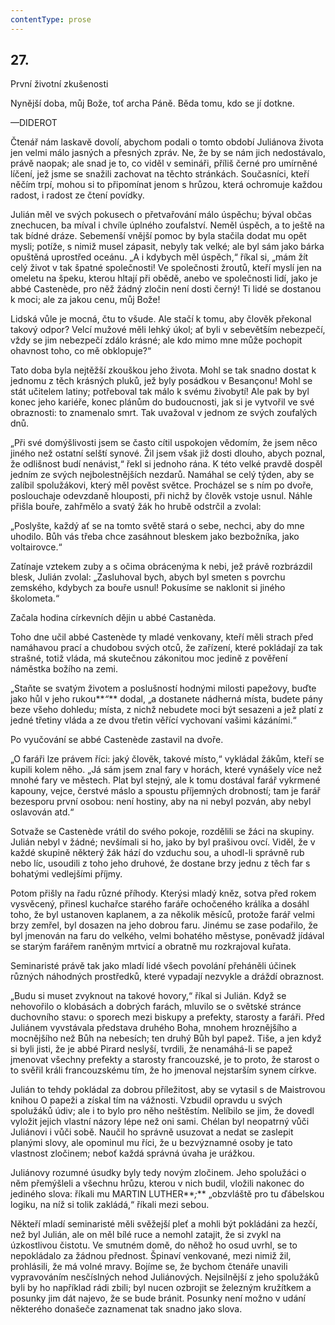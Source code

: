 ```yaml
---
contentType: prose
---
```


## 27.  
První životní zkušenosti

Nynější doba, můj Bože, toť archa Páně. Běda tomu, kdo se jí dotkne.

—DIDEROT

Čtenář nám laskavě dovolí, abychom podali o tomto období Juliánova života jen velmi málo jasných a přesných zpráv. Ne, že by se nám jich nedostávalo, právě naopak; ale snad je to, co viděl v semináři, příliš černé pro umírněné líčení, jež jsme se snažili zachovat na těchto stránkách. Současníci, kteří něčím trpí, mohou si to připomínat jenom s hrůzou, která ochromuje každou radost, i radost ze čtení povídky.

Julián měl ve svých pokusech o přetvařování málo úspěchu; býval občas znechucen, ba míval i chvíle úplného zoufalství. Neměl úspěch, a to ještě na tak bídné dráze. Sebemenší vnější pomoc by byla stačila dodat mu opět mysli; potíže, s nimiž musel zápasit, nebyly tak velké; ale byl sám jako bárka opuštěná uprostřed oceánu. „A i kdybych měl úspěch,“ říkal si, „mám žít celý život v tak špatné společnosti! Ve společnosti žroutů, kteří myslí jen na omeletu na špeku, kterou hltají při obědě, anebo ve společnosti lidí, jako je abbé Castenède, pro něž žádný zločin není dosti černý! Ti lidé se dostanou k moci; ale za jakou cenu, můj Bože!

Lidská vůle je mocná, čtu to všude. Ale stačí k tomu, aby člověk překonal takový odpor? Velcí mužové měli lehký úkol; ať byli v sebevětším nebezpečí, vždy se jim nebezpečí zdálo krásné; ale kdo mimo mne může pochopit ohavnost toho, co mě obklopuje?“

Tato doba byla nejtěžší zkouškou jeho života. Mohl se tak snadno dostat k jednomu z těch krásných pluků, jež byly posádkou v Besançonu! Mohl se stát učitelem latiny; potřeboval tak málo k svému živobytí! Ale pak by byl konec jeho kariéře, konec plánům do budoucnosti, jak si je vytvořil ve své obraznosti: to znamenalo smrt. Tak uvažoval v jednom ze svých zoufalých dnů.

„Při své domýšlivosti jsem se často cítil uspokojen vědomím, že jsem něco jiného než ostatní selští synové. Žil jsem však již dosti dlouho, abych poznal, že odlišnost budí nenávist,“ řekl si jednoho rána. K této velké pravdě dospěl jedním ze svých nejbolestnějších nezdarů. Namáhal se celý týden, aby se zalíbil spolužákovi, který měl pověst světce. Procházel se s ním po dvoře, poslouchaje odevzdaně hlouposti, při nichž by člověk vstoje usnul. Náhle přišla bouře, zahřmělo a svatý žák ho hrubě odstrčil a zvolal:

„Poslyšte, každý ať se na tomto světě stará o sebe, nechci, aby do mne uhodilo. Bůh vás třeba chce zasáhnout bleskem jako bezbožníka, jako voltairovce.“

Zatínaje vztekem zuby a s očima obrácenýma k nebi, jež právě rozbrázdil blesk, Julián zvolal: „Zasluhoval bych, abych byl smeten s povrchu zemského, kdybych za bouře usnul! Pokusíme se naklonit si jiného školometa.“

Začala hodina církevních dějin u abbé Castanèda.

Toho dne učil abbé Castenède ty mladé venkovany, kteří měli strach před namáhavou prací a chudobou svých otců, že zařízení, které pokládají za tak strašné, totiž vláda, má skutečnou zákonitou moc jedině z pověření náměstka božího na zemi.

„Staňte se svatým životem a poslušností hodnými milosti papežovy, buďte jako hůl v jeho rukou**_“_** dodal, „a dostanete nádherná místa, budete pány beze všeho dohledu; místa, z nichž nebudete moci být sesazeni a jež platí z jedné třetiny vláda a ze dvou třetin věřící vychovaní vašimi kázáními.“

Po vyučování se abbé Castenède zastavil na dvoře.

„O faráři lze právem říci: jaký člověk, takové místo,“ vykládal žákům, kteří se kupili kolem něho. „Já sám jsem znal fary v horách, které vynášely více než mnohé fary ve městech. Plat byl stejný, ale k tomu dostával farář vykrmené kapouny, vejce, čerstvé máslo a spoustu příjemných drobností; tam je farář bezesporu první osobou: není hostiny, aby na ni nebyl pozván, aby nebyl oslavován atd.“

Sotvaže se Castenède vrátil do svého pokoje, rozdělili se žáci na skupiny. Julián nebyl v žádné; nevšímali si ho, jako by byl prašivou ovcí. Viděl, že v každé skupině některý žák hází do vzduchu sou, a uhodl-li správně rub nebo líc, usoudili z toho jeho druhové, že dostane brzy jednu z těch far s bohatými vedlejšími příjmy.

Potom přišly na řadu různé příhody. Kterýsi mladý kněz, sotva před rokem vysvěcený, přinesl kuchařce starého faráře ochočeného králíka a dosáhl toho, že byl ustanoven kaplanem, a za několik měsíců, protože farář velmi brzy zemřel, byl dosazen na jeho dobrou faru. Jinému se zase podařilo, že byl jmenován na faru do velkého, velmi bohatého městyse, poněvadž jídával se starým farářem raněným mrtvicí a obratně mu rozkrajoval kuřata.

Seminaristé právě tak jako mladí lidé všech povolání přeháněli účinek různých náhodných prostředků, které vypadají nezvykle a dráždí obraznost.

„Budu si muset zvyknout na takové hovory,“ říkal si Julián. Když se nehovořilo o klobásách a dobrých farách, mluvilo se o světské stránce duchovního stavu: o sporech mezi biskupy a prefekty, starosty a faráři. Před Juliánem vyvstávala představa druhého Boha, mnohem hroznějšího a mocnějšího než Bůh na nebesích; ten druhý Bůh byl papež. Tiše, a jen když si byli jisti, že je abbé Pirard neslyší, tvrdili, že nenamáhá-li se papež jmenovat všechny prefekty a starosty francouzské, je to proto, že starost o to svěřil králi francouzskému tím, že ho jmenoval nejstarším synem církve.

Julián to tehdy pokládal za dobrou příležitost, aby se vytasil s de Maistrovou knihou O papeži a získal tím na vážnosti. Vzbudil opravdu u svých spolužáků údiv; ale i to bylo pro něho neštěstím. Nelíbilo se jim, že dovedl vyložit jejich vlastní názory lépe než oni sami. Chélan byl neopatrný vůči Juliánovi i vůči sobě. Naučil ho správně usuzovat a nedat se zaslepit planými slovy, ale opominul mu říci, že u bezvýznamné osoby je tato vlastnost zločinem; neboť každá správná úvaha je urážkou.

Juliánovy rozumné úsudky byly tedy novým zločinem. Jeho spolužáci o něm přemýšleli a všechnu hrůzu, kterou v nich budil, vložili nakonec do jediného slova: říkali mu MARTIN LUTHER**_;_** „obzvláště pro tu ďábelskou logiku, na níž si tolik zakládá,“ říkali mezi sebou.

Někteří mladí seminaristé měli svěžejší pleť a mohli být pokládáni za hezčí, než byl Julián, ale on měl bílé ruce a nemohl zatajit, že si zvykl na úzkostlivou čistotu. Ve smutném domě, do něhož ho osud uvrhl, se to nepokládalo za žádnou přednost. Špinaví venkované, mezi nimiž žil, prohlásili, že má volné mravy. Bojíme se, že bychom čtenáře unavili vypravováním nesčíslných nehod Juliánových. Nejsilnější z jeho spolužáků byli by ho například rádi zbili; byl nucen ozbrojit se železným kružítkem a posunky jim dát najevo, že se bude bránit. Posunky není možno v udání některého donašeče zaznamenat tak snadno jako slova.
